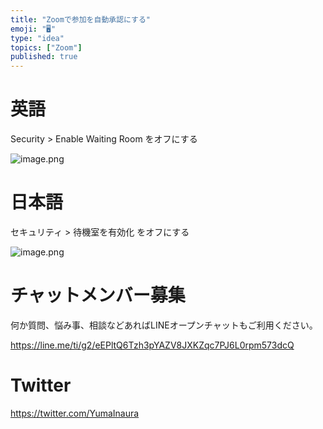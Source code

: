 ```yaml
---
title: "Zoomで参加を自動承認にする"
emoji: "🖥"
type: "idea"
topics: ["Zoom"]
published: true
---
```


# 英語

Security > Enable Waiting Room をオフにする

![image.png](https://qiita-image-store.s3.ap-northeast-1.amazonaws.com/0/89618/ce69b7cb-61bd-d05e-99ab-9729d5e46e1e.png)

# 日本語

セキュリティ >  待機室を有効化 をオフにする

![image.png](https://qiita-image-store.s3.ap-northeast-1.amazonaws.com/0/89618/36180cdc-1d7c-03b5-36fa-ceb5a7dd4bc5.png)











<!-- Update From Qiita API -->

# チャットメンバー募集


何か質問、悩み事、相談などあればLINEオープンチャットもご利用ください。

https://line.me/ti/g2/eEPltQ6Tzh3pYAZV8JXKZqc7PJ6L0rpm573dcQ





# Twitter


https://twitter.com/YumaInaura


<!-- Update From Qiita API -->


